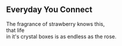 Everyday You Connect
--------------------
The fragrance of strawberry knows this,  
that life  
in it's crystal boxes is as endless as the rose.  
